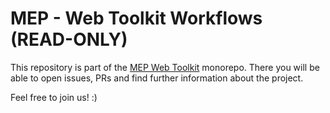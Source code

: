 # MEP - Web Toolkit Workflows (READ-ONLY)

This repository is part of the [MEP Web Toolkit](https://github.com/mep-agency/web-toolkit) monorepo. There you will be
able to open issues, PRs and find further information about the project.

Feel free to join us! :)
